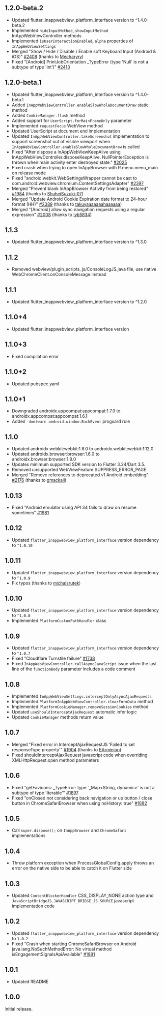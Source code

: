 ## 1.2.0-beta.2

- Updated flutter_inappwebview_platform_interface version to ^1.4.0-beta.2
- Implemented `hideInputMethod`, `showInputMethod` InAppWebViewController methods
- Implemented `isUserInteractionEnabled`, `alpha` properties of `InAppWebViewSettings`
- Merged "Show / Hide / Disable / Enable soft Keyboard Input (Android & iOS)" [#2408](https://github.com/pichillilorenzo/flutter_inappwebview/pull/2408) (thanks to [Mecharyry](https://github.com/Mecharyry))
- Fixed "[Android] PrintJobOrientation _TypeError (type 'Null' is not a subtype of type 'int')" [#2413](https://github.com/pichillilorenzo/flutter_inappwebview/issues/2413)

## 1.2.0-beta.1

- Updated flutter_inappwebview_platform_interface version to ^1.4.0-beta.1
- Added `InAppWebViewController.enableSlowWholeDocumentDraw` static method
- Added `CookieManager.flush` method
- Added support for `UserScript.forMainFrameOnly` parameter
- Implemented `requestFocus` WebView method
- Updated UserScript at document end implementation
- Updated `InAppWebViewController.takeScreenshot` implementation to support screenshot out of visible viewport when `InAppWebViewController.enableSlowWholeDocumentDraw` is called
- Fixed "After dispose a InAppWebViewKeepAlive using InAppWebViewController.disposeKeepAlive. NullPointerException is thrown when main activity enter destroyed state." [#2025](https://github.com/pichillilorenzo/flutter_inappwebview/issues/2025)
- Fixed crash when trying to open InAppBrowser with R.menu.menu_main on release mode
- Fixed "android.webkit.WebSettingsWrapper cannot be cast to com.android.webview.chromium.ContentSettingsAdapter" [#2397](https://github.com/pichillilorenzo/flutter_inappwebview/issues/2397)
- Merged "Prevent blank InAppBrowser Activity from being restored" [#1984](https://github.com/pichillilorenzo/flutter_inappwebview/pull/1984) (thanks to [ShuheiSuzuki-07](https://github.com/ShuheiSuzuki-07))
- Merged "Update Android Cookie Expiration date format to 24-hour format (HH)" [#2389](https://github.com/pichillilorenzo/flutter_inappwebview/pull/2389) (thanks to [takuyaaaaaaahaaaaaa](https://github.com/takuyaaaaaaahaaaaaa))
- Merged "[Android] allow sync navigation requests using a regular expression" [#2008](https://github.com/pichillilorenzo/flutter_inappwebview/pull/2008) (thanks to [lyb5834](https://github.com/lyb5834))

## 1.1.3

- Updated flutter_inappwebview_platform_interface version to ^1.3.0

## 1.1.2

- Removed webview/plugin_scripts_js/ConsoleLogJS.java file, use native WebChromeClient.onConsoleMessage instead

## 1.1.1

- Updated flutter_inappwebview_platform_interface version to ^1.2.0

## 1.1.0+4

- Updated flutter_inappwebview_platform_interface version

## 1.1.0+3

- Fixed compilation error

## 1.1.0+2

- Updated pubspec.yaml

## 1.1.0+1

- Downgraded androidx.appcompat:appcompat:1.7.0 to androidx.appcompat:appcompat:1.6.1
- Added `-dontwarn android.window.BackEvent` proguard rule

## 1.1.0

- Updated androidx.webkit:webkit:1.8.0 to androidx.webkit:webkit:1.12.0
- Updated androidx.browser:browser:1.6.0 to androidx.browser:browser:1.8.0
- Updates minimum supported SDK version to Flutter 3.24/Dart 3.5.
- Removed unsupported WebViewFeature.SUPPRESS_ERROR_PAGE
- Merged "Remove references to deprecated v1 Android embedding" [#2176](https://github.com/pichillilorenzo/flutter_inappwebview/pull/2176) (thanks to [gmackall](https://github.com/gmackall))

## 1.0.13

- Fixed "Android emulator using API 34 fails to draw on resume sometimes" [#1981](https://github.com/pichillilorenzo/flutter_inappwebview/issues/1981)

## 1.0.12

- Updated `flutter_inappwebview_platform_interface` version dependency to `^1.0.10`

## 1.0.11

- Updated `flutter_inappwebview_platform_interface` version dependency to `^1.0.9`
- Fix typos (thanks to [michalsrutek](https://github.com/michalsrutek))

## 1.0.10

- Updated `flutter_inappwebview_platform_interface` version dependency to `^1.0.8`
- Implemented `PlatformCustomPathHandler` class

## 1.0.9

- Updated `flutter_inappwebview_platform_interface` version dependency to `^1.0.7`
- Fixed "Cloudflare Turnstile failure" [#1738](https://github.com/pichillilorenzo/flutter_inappwebview/issues/1738)
- Fixed `InAppWebViewController.callAsyncJavaScript` issue when the last line of the `functionBody` parameter includes a code comment

## 1.0.8

- Implemented `InAppWebViewSettings.interceptOnlyAsyncAjaxRequests`
- Implemented `PlatformInAppWebViewController.clearFormData` method
- Implemented `PlatformCookieManager.removeSessionCookies` method
- Updated `useShouldInterceptAjaxRequest` automatic infer logic
- Updated `CookieManager` methods return value

## 1.0.7

- Merged "Fixed error in InterceptAjaxRequestJS 'Failed to set responseType property'" [#1904](https://github.com/pichillilorenzo/flutter_inappwebview/pull/1904) (thanks to [EArminjon](https://github.com/EArminjon))
- Fixed shouldInterceptAjaxRequest javascript code when overriding XMLHttpRequest.open method parameters

## 1.0.6

- Fixed "getFavicons: _TypeError: type '_Map<String, dynamic>' is not a subtype of type 'Iterable<dynamic>'" [#1897](https://github.com/pichillilorenzo/flutter_inappwebview/issues/1897)
- Fixed "onClosed not considering back navigation or up button / close button in ChromeSafariBrowser when using noHistory: true" [#1882](https://github.com/pichillilorenzo/flutter_inappwebview/issues/1882)

## 1.0.5

- Call `super.dispose();` on `InAppBrowser` and `ChromeSafari` implementations 

## 1.0.4

- Throw platform exception when ProcessGlobalConfig.apply throws an error on the native side to be able to catch it on Flutter side

## 1.0.3

- Updated `ContentBlockerHandler` CSS_DISPLAY_NONE action type and `JavaScriptBridgeJS.JAVASCRIPT_BRIDGE_JS_SOURCE` javascript implementation code

## 1.0.2

- Updated `flutter_inappwebview_platform_interface` version dependency to `1.0.2` 
- Fixed "Crash when starting ChromeSafariBrowser on Android java.lang.NoSuchMethodError: No virtual method isEngagementSignalsApiAvailable" [#1881](https://github.com/pichillilorenzo/flutter_inappwebview/issues/1881)

## 1.0.1

- Updated README

## 1.0.0

Initial release.
